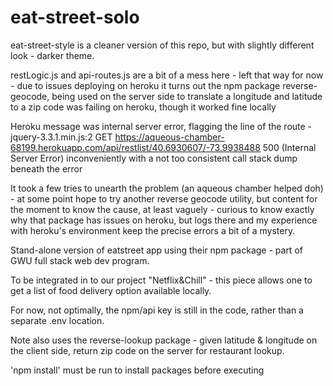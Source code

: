 # eat-street-solo

eat-street-style is a cleaner version of this repo, but with slightly different look - darker theme.

restLogic.js and api-routes.js are a bit of a mess here - left that way for now - due to issues deploying on heroku
it turns out the npm package reverse-geocode, being used on the server side to translate a longitude and latitude to a zip code was
failing on heroku, though it worked fine locally

Heroku message was internal server error, flagging the line of the route -
jquery-3.3.1.min.js:2 GET https://aqueous-chamber-68199.herokuapp.com/api/restlist/40.6930607/-73.9938488 500 (Internal Server Error) 
inconveniently with a not too consistent call stack dump beneath the error

It took a few tries to unearth the problem (an aqueous chamber helped doh) - at some point hope to try another reverse geocode utility,
but content for the moment to know the cause, at least vaguely - curious to know exactly why that package has issues on heroku, but 
logs there and my experience with heroku's environment keep the precise errors a bit of a mystery.

Stand-alone version of eatstreet app using their npm package - part of GWU full stack web dev program.

To be integrated in to our project "Netflix&Chill" - this piece allows one to get a list of food delivery option available locally.

For now, not optimally, the npm/api key is still in the code, rather than a separate .env location.

Note also uses the reverse-lookup package - given latitude & longitude on the client side, return zip code on the server for 
restaurant lookup.

'npm install' must be run to install packages before executing
